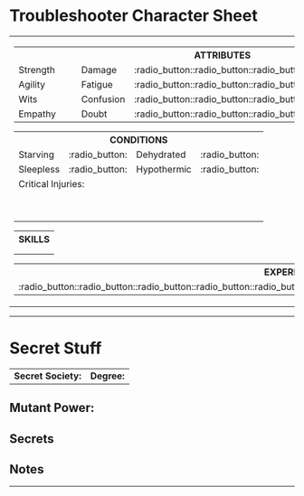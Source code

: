 # Troubleshooter Character Sheet
<table><!--page-->
    <tr><!--page row-->
        <td><!--left col-->
            <table>
                <tr>
                    <th colspan="4">
                        ATTRIBUTES
                    </th>
                </tr>
                <tr>
                    <td>
                        Strength
                    </td>
                    <td>
                        &nbsp;&nbsp;&nbsp;
                    </td>
                    <td>
                        Damage
                    </td>
                    <td>
                        :radio_button::radio_button::radio_button::radio_button::radio_button:
                    </td>
                </tr>
                <tr>
                    <td>
                        Agility
                    </td>
                    <td>
                        &nbsp;&nbsp;&nbsp;
                    </td>
                    <td>
                        Fatigue
                    </td>
                    <td>
                        :radio_button::radio_button::radio_button::radio_button::radio_button:
                    </td>
                </tr>
                <tr>
                    <td>
                        Wits
                    </td>
                    <td>
                        &nbsp;&nbsp;&nbsp;
                    </td>
                    <td>
                        Confusion
                    </td>
                    <td>
                        :radio_button::radio_button::radio_button::radio_button::radio_button:
                    </td>
                </tr>
                <tr>
                    <td>
                        Empathy
                    </td>
                    <td>
                        &nbsp;&nbsp;&nbsp;
                    </td>
                    <td>
                        Doubt
                    </td>
                    <td>
                        :radio_button::radio_button::radio_button::radio_button::radio_button:
                    </td>
                </tr>
            </table>
            <table>
                <tr>
                    <th colspan="4">
                        CONDITIONS
                    </th>
                </tr>
                <tr>
                    <td>
                        Starving
                    </td>
                    <td>
                        :radio_button:
                    </td>
                    <td>
                        Dehydrated
                    </td>
                    <td>
                        :radio_button:
                    </td>
                </tr>
                <tr>
                    <td>
                        Sleepless
                    </td>
                    <td>
                        :radio_button:
                    </td>
                    <td>
                        Hypothermic
                    </td>
                    <td>
                        :radio_button:
                    </td>
                </tr>
                <tr>
                    <td colspan="4">
                        Critical Injuries:
                    </td>
                </tr>
                <tr>
                    <td colspan="4">
                        &nbsp;
                    </td>
                </tr>
                <tr>
                    <td colspan="4">
                        &nbsp;
                    </td>
                </tr>
            </table>
            <table>
                <tr>
                    <th colspan="2">
                        SKILLS
                    </th>
                </tr>
                <tr>
                    <td>
                    </td>
                    <td>
                    </td>
                </tr>
                <tr>
                    <td>
                    </td>
                    <td>
                    </td>
                </tr>
            </table>
            <table>
                <tr>
                    <th>
                        EXPERIENCE POINTS
                    </th>
                </tr>
                <tr>
                    <td>
                        :radio_button::radio_button::radio_button::radio_button::radio_button::radio_button::radio_button::radio_button::radio_button::radio_button:
                    </td>
                </tr>
            </table>
        </td><!--end left col-->
        <td><!--right col-->
            <table>
                <tr>
                    <td>
                        Name:
                    </td>
                    <td>
                        Security Clearance:
                    </td>
                </tr>
                <tr>
                    <td colspan="2">
                        Service Group:
                    </td>
                </tr>
            </table>
            <table><!--right cols-->
                <tr>
                    <td>
                        <table>
                            <tr>
                                <th>
                                    GEAR
                                </th>
                            </tr>
                            <tr>
                                <td>
                                </td>
                            </tr>
                        </table>
                    </td>
                    <td>
                        <table>
                            <tr>
                                <th>
                                    TALENTS
                                </th>
                            </tr>
                            <tr>
                                <td>
                                </td>
                            </tr>
                        </table>
                        <table >
                            <tr>
                                <th>
                                    ARMOR
                                </th>
                            </tr>
                            <tr>
                                <td>
                                </td>
                            </tr>
                        </table>
                    </td>
                </tr>
            </table><!--end right cols-->
            <table>
                <tr>
                    <th>
                        WEAPONS
                    </th>
                    <th>
                        Bonus
                    </th>
                    <th>
                        Damage
                    </th>
                    <th>
                        Range
                    </th>
                    <th>
                        Special
                    </th>
                </tr>
                <tr>
                    <td>
                    </td>
                    <td>
                    </td>
                    <td>
                    </td>
                    <td>
                    </td>
                    <td>
                    </td>
                </tr>
                <tr>
                    <td>
                    </td>
                    <td>
                    </td>
                    <td>
                    </td>
                    <td>
                    </td>
                    <td>
                    </td>
                </tr>
                <tr>
                    <td>
                    </td>
                    <td>
                    </td>
                    <td>
                    </td>
                    <td>
                    </td>
                    <td>
                    </td>
                </tr>
            </table>
        </td><!--end right col-->
    </tr><!--end page row-->
</table><!--end page-->

---

# Secret Stuff

<table><!--top-->
    <tr>
        <td>
            <b>Secret Society:</b>
        </td>
        <td>
            <b>Degree:</b>
        </td>
    </tr>
</table><!--end top-->

## Mutant Power: 

## Secrets

## Notes

---